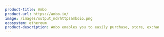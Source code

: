 ```yaml
---
product-title: Ambo
product-url: https://ambo.io/
image: /images/output_md/httpsamboio.png
ecosystem: ethereum
product-description: Ambo enables you to easily purchase, store, exchange, and otherwise manage your Ether and ERC tokens.
---
```

